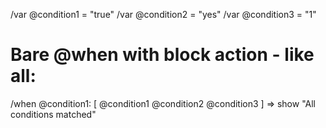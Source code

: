 /var @condition1 = "true"
/var @condition2 = "yes"
/var @condition3 = "1"

# Bare @when with block action - like all:
/when @condition1: [
  @condition1
  @condition2
  @condition3
] => show "All conditions matched"